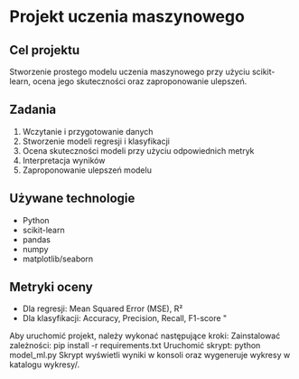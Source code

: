 # Projekt uczenia maszynowego

## Cel projektu
Stworzenie prostego modelu uczenia maszynowego przy użyciu scikit-learn, ocena jego skuteczności oraz zaproponowanie ulepszeń.

## Zadania
1. Wczytanie i przygotowanie danych
2. Stworzenie modeli regresji i klasyfikacji
3. Ocena skuteczności modeli przy użyciu odpowiednich metryk
4. Interpretacja wyników
5. Zaproponowanie ulepszeń modelu

## Używane technologie
- Python
- scikit-learn
- pandas
- numpy
- matplotlib/seaborn

## Metryki oceny
- Dla regresji: Mean Squared Error (MSE), R²
- Dla klasyfikacji: Accuracy, Precision, Recall, F1-score "

Aby uruchomić projekt, należy wykonać następujące kroki:
    Zainstalować zależności: pip install -r requirements.txt
    Uruchomić skrypt: python model_ml.py
Skrypt wyświetli wyniki w konsoli oraz wygeneruje wykresy w katalogu wykresy/.